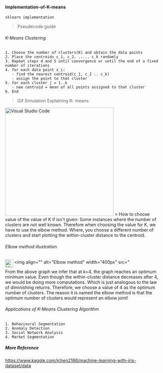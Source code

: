 #### Implementation-of-K-means
    sklearn implementation
> Pseudecode guide

###### K-Means Clustering 

    1. Choose the number of clusters(K) and obtain the data points 
    2. Place the centroids c_1, c_2, ..... c_k randomly 
    3. Repeat steps 4 and 5 until convergence or until the end of a fixed number of iterations
    4. for each data point x_i:
       - find the nearest centroid(c_1, c_2 .. c_k) 
       - assign the point to that cluster 
    5. for each cluster j = 1..k
       - new centroid = mean of all points assigned to that cluster
    6. End 
    
 > Gif Simulation Explaining K- means
 
 <img align="" alt="Visual Studio Code" width="350px" src="https://miro.medium.com/max/480/0*f9HcysjkU6XyM1hb.gif" />
 > How to choose value of the value of K if isn't given:
Some instances where the number of clusters are not well known. Therefore when choosing the value for K, we have to use the elbow method. Where, you choose a different number of clusters and start plotting the within-cluster distance to the centroid.

###### Elbow method illustration

<img align="" alt="Elbow method" width="400px" src="<img align="left" alt="Visual Studio Code" width="26px" src="https://miro.medium.com/max/2808/1*dChOocbcsLLT1fcxTxj2Ng.png" />

From the above graph we infer that at k=4, the graph reaches an optimum minimum value. Even though the within-cluster distance decreases after 4, we would be doing more computations. Which is just analogous to the law of diminishing returns. Therefore, we choose a value of 4 as the optimum number of clusters. The reason it is named the elbow method is that the optimum number of clusters would represent an elbow joint!

###### Applications of K-Means Clustering Algorithm

    1. Behavioural Segmentation
    2. Anomaly Detection
    3. Social Network Analysis
    4. Market Segmentation
    
 ##### More Reference 
 https://www.kaggle.com/jchen2186/machine-learning-with-iris-dataset/data
 
